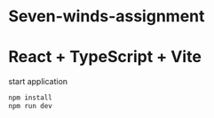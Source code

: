 # Seven-winds-assignment

# React + TypeScript + Vite

start application

```js
npm install
npm run dev
```

